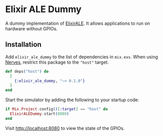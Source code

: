 # Elixir ALE Dummy

A dummy implementation of [ElixirALE](https://github.com/fhunleth/elixir_ale). It allows applications to run on hardware without GPIOs.

## Installation

Add `elixir_ale_dummy` to the list of dependencies in `mix.exs`. When using [Nerves](https://nerves-project.org), restrict this package to the `"host"` target.

```elixir
def deps("host") do
  [
    {:elixir_ale_dummy, "~> 0.1.0"}
  ]
end
```

Start the simulator by adding the following to your startup code:

```elixir
if Mix.Project.config()[:target] == "host" do
  ElixirALEDummy.start(8080)
end
```

Visit [http://localhost:8080](http://localhost:8080) to view the state of the GPIOs.
